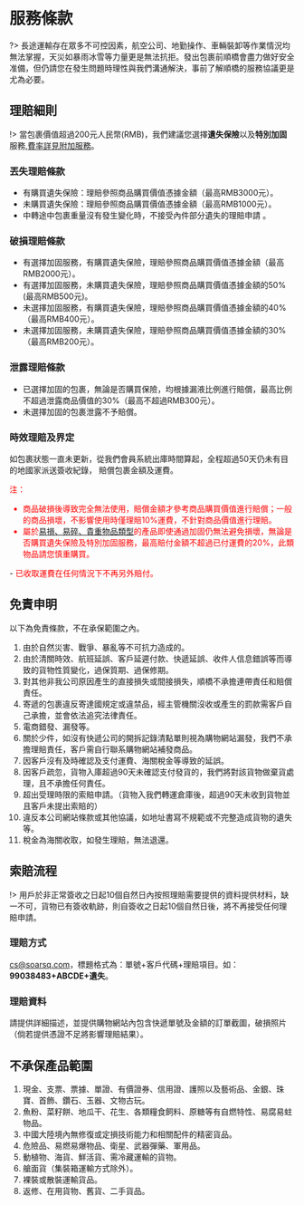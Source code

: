 # 服務條款
?> 長途運輸存在眾多不可控因素，航空公司、地勤操作、車輛裝卸等作業情況均無法掌握，天災如暴雨冰雪等力量更是無法抗拒。發出包裹前順橋會盡力做好安全准備，但仍請您在發生問題時理性與我們溝通解決，事前了解順橋的服務協議更是尤為必要。

## 理賠細則

!> 當包裹價值超過200元人民幣(RMB)，我們建議您選擇**遺失保險**以及**特別加固**服務,[費率詳見附加服務](http://soarsq.com/add.html)。

### 丟失理賠條款
- 有購買遺失保險：理賠參照商品購買價值憑據金額（最高RMB3000元）。
- 未購買遺失保險：理賠參照商品購買價值憑據金額（最高RMB1000元）。
- 中轉途中包裹重量沒有發生變化時，不接受內件部分遺失的理賠申請 。

### 破損理賠條款
- 有選擇加固服務，有購買遺失保險，理賠參照商品購買價值憑據金額（最高RMB2000元）。
- 有選擇加固服務，未購買遺失保險，理賠參照商品購買價值憑據金額的50% (最高RMB500元)。
- 未選擇加固服務，有購買遺失保險，理賠參照商品購買價值憑據金額的40% （最高RMB400元）。
- 未選擇加固服務，未購買遺失保險，理賠參照商品購買價值憑據金額的30%（最高RMB200元）。

### 泄露理賠條款
- 已選擇加固的包裹，無論是否購買保險，均根據漏液比例進行賠償，最高比例不超過泄露商品價值的30%（最高不超過RMB300元）。
- 未選擇加固的包裹泄露不予賠償。

### 時效理賠及界定

如包裹狀態一直未更新，從我們會員系統出庫時間算起，全程超過50天仍未有目的地國家派送簽收紀錄， 賠償包裹金額及運費。

<font color="red">注： 
- 商品破損後導致完全無法使用，賠償金額才參考商品購買價值進行賠償；一般的商品損壞，不影響使用時僅理賠10%運費，不針對商品價值進行理賠。 
- <font color="red">屬於[易損、易碎、貴重物品類型](https://www.sf-express.com/HK/ZF/dynamic_function/more/Types_of_Vulnerable_Fragile_Valuable_Item/)的產品即使通過加固仍無法避免損壞，無論是否購買遺失保險及特別加固服務，最高賠付金額不超過已付運費的20%，此類物品請您慎重購買。</font>
</font>
- <font color="red">已收取運費在任何情況下不再另外賠付。</font>

## 免責申明
以下為免責條款，不在承保範圍之內。 
1. 由於自然災害、戰爭、暴亂等不可抗力造成的。
2. 由於清關時效、航班延誤、客戶延遲付款、快遞延誤、收件人信息錯誤等而導致的貨物性質變化，過保質期、過保修期。
3. 對其他非我公司原因產生的直接損失或間接損失，順橋不承擔連帶責任和賠償責任。
4. 寄遞的包裹違反寄達國規定或違禁品，經主管機關沒收或產生的罰款需客戶自己承擔，並會依法追究法律責任。
5. 電商錯發、漏發等。
6. 關於少件，如沒有快遞公司的開拆記錄清點單則視為購物網站漏發，我們不承擔理賠責任，客戶需自行聯系購物網站補發商品。
7. 因客戶沒有及時確認及支付運費、海關稅金等導致的延誤。
8. 因客戶疏忽，貨物入庫超過90天未確認支付發貨的，我們將對該貨物做棄貨處理，且不承擔任何責任。
9. 超出受理時限的索賠申請。（貨物入我們轉運倉庫後，超過90天未收到貨物並且客戶未提出索賠的）
10. 違反本公司網站條款或其他協議，如地址書寫不規範或不完整造成貨物的遺失等。
11. 稅金為海關收取，如發生理賠，無法退還。


## 索賠流程
!> 用戶於非正常簽收之日起10個自然日內按照理賠需要提供的資料提供材料，缺一不可，貨物已有簽收軌跡，則自簽收之日起10個自然日後，將不再接受任何理賠申請。
### 理賠方式
cs@soarsq.com，標題格式為：單號+客戶代碼+理賠項目。如：**99038483+ABCDE+遺失**。

### 理賠資料
請提供詳細描述，並提供購物網站內包含快遞單號及金額的訂單截圖，破損照片（倘若提供憑證不足將影響理賠結果）。

## 不承保產品範圍

1. 現金、支票、票據、單證、有價證券、信用證、護照以及藝術品、金銀、珠寶、首飾、鑽石、玉器、文物古玩。
2. 魚粉、菜籽餅、地瓜干、花生、各類糧食飼料、原糖等有自燃特性、易腐易蛀物品。
3. 中國大陸境內無修復或定損技術能力和相關配件的精密貨品。
4. 危險品、易燃易爆物品、衛星、武器彈藥、軍用品。
5. 動植物、海貨、鮮活貨、需冷藏運輸的貨物。
6. 艙面貨（集裝箱運輸方式除外）。
7. 裸裝或散裝運輸貨品。
8. 返修、在用貨物、舊貨、二手貨品。
